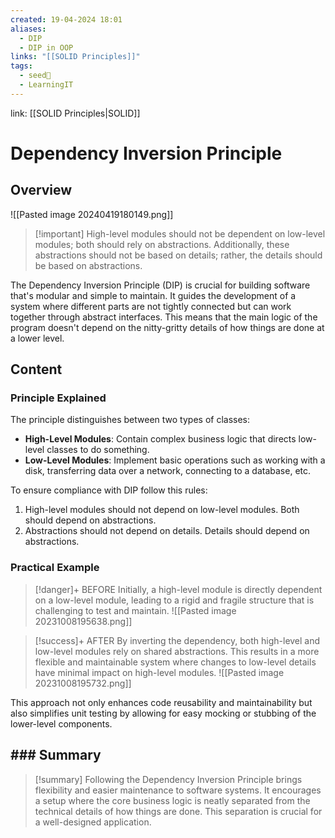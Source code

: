 ```yaml
---
created: 19-04-2024 18:01
aliases:
  - DIP
  - DIP in OOP
links: "[[SOLID Principles]]"
tags:
  - seed🌱
  - LearningIT
---
```

link: [[SOLID Principles|SOLID]]

# Dependency Inversion Principle

## Overview

![[Pasted image 20240419180149.png]]

> [!important] High-level modules should not be dependent on low-level modules; both should rely on abstractions. Additionally, these abstractions should not be based on details; rather, the details should be based on abstractions.

The Dependency Inversion Principle (DIP) is crucial for building software that's modular and simple to maintain. It guides the development of a system where different parts are not tightly connected but can work together through abstract interfaces. This means that the main logic of the program doesn't depend on the nitty-gritty details of how things are done at a lower level.

## Content

### Principle Explained

The principle distinguishes between two types of classes:

- **High-Level Modules**: Contain complex business logic that directs low-level classes to do something.
- **Low-Level Modules**: Implement basic operations such as working with a disk, transferring data over a network, connecting to a database, etc. 

To ensure compliance with DIP follow this rules:
1. High-level modules should not depend on low-level modules. Both should depend on abstractions.
2. Abstractions should not depend on details. Details should depend on abstractions.

### Practical Example

> [!danger]+ BEFORE 
> Initially, a high-level module is directly dependent on a low-level module, leading to a rigid and fragile structure that is challenging to test and maintain. ![[Pasted image 20231008195638.png]]

> [!success]+ AFTER 
> By inverting the dependency, both high-level and low-level modules rely on shared abstractions. This results in a more flexible and maintainable system where changes to low-level details have minimal impact on high-level modules. ![[Pasted image 20231008195732.png]]

This approach not only enhances code reusability and maintainability but also simplifies unit testing by allowing for easy mocking or stubbing of the lower-level components.


## ### Summary

> [!summary] 
> Following the Dependency Inversion Principle brings flexibility and easier maintenance to software systems. It encourages a setup where the core business logic is neatly separated from the technical details of how things are done. This separation is crucial for a well-designed application.

